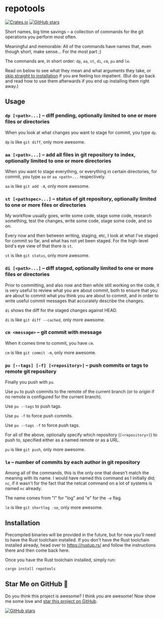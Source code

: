 # repotools

[![Crates.io](https://img.shields.io/crates/v/repotools.svg)](https://crates.io/crates/repotools) [![GitHub stars](https://img.shields.io/github/stars/ctsrc/repotools?style=social)](https://github.com/ctsrc/repotools#start-of-content)

Short names, big time savings – a collection of commands
for the git operations you perform most often.

Meaningful and memorable: All of the commands have names that,
even though short, make sense... For the most part ;)

The commands are, in short order: `dp`, `aa`, `st`, `di`, `cm`, `pu` and `le`.

Read on below to see what they mean and what arguments they take, or
[skip straight to installation](#installation) if you are feeling too impatient.
(But do go back and read how to use them afterwards if you end up installing
them right away.)

## Usage

### `dp [<path>...]` – diff pending, optionally limited to one or more files or directories

When you look at what changes you want to stage for commit, you type `dp`.

`dp` is like `git diff`, only more awesome.

### `aa [<path>...]` – add all files in git repository to index, optionally limited to one or more directories

When you want to stage everything, or everything in certain directories,
for commit, you type `aa` or `aa <path>...` respectively.

`aa` is like `git add -A`, only more awesome.

### `st [<pathspec>...]` – status of git repository, optionally limited to one or more files or directories

My workflow usually goes, write some code, stage some code, research something,
test the changes, write some code, stage some code, and so on.

Every now and then between writing, staging, etc, I look at what
I've staged for commit so far, and what has not yet been staged.
For the high-level bird's eye view of that there is `st`.

`st` is like `git status`, only more awesome.

### `di [<path>...]` – diff staged, optionally limited to one or more files or directories

Prior to committing, and also now and then while still working on the code,
it is very useful to review what you are about commit, both to ensure that
you are about to commit what you think you are about to commit, and in order to
write useful commit messages that accurately describe the changes.

`di` shows the diff for the staged changes against HEAD.

`di` is like `git diff --cached`, only more awesome.

### `cm <message>` – git commit with message

When it comes time to commit, you have `cm`.

`cm` is like `git commit -m`, only more awesome.

### `pu [--tags] [-f] [<repository>]` – push commits or tags to remote git repository

Finally you push with `pu`.

Use `pu` to push commits to the remote of the current branch
(or to *origin* if no remote is configured for the current branch).

Use `pu --tags` to push tags.

Use `pu -f` to force push commits.

Use `pu --tags -f` to force push tags.

For all of the above, optionally specify which repository (`[<repository>]`)
to push to, specified either as a named remote or as a URL.

`pu` is like `git push`, only more awesome.

### `le` – number of commits by each author in git repository

Among all of the commands, this is the only one that doesn't match
the meaning with its name. I would have named this command as I initially
did; `nc`, if it wasn't for the fact that the netcat command on a lot
of systems is named `nc` already.

The name comes from "l" for "log" and "e" for the `-e` flag.

`le` is like `git shortlog -se`, only more awesome.

## Installation

Precompiled binaries will be provided in the future, but for now you'll need
to have the Rust toolchain installed. If you don't have the Rust toolchain
installed already, head over to https://rustup.rs/ and follow the instructions
there and then come back here.

Once you have the Rust toolchain installed, simply run:

```bash
cargo install repotools
```

## Star Me on GitHub 🤩

Do you think this project is awesome? I think *you* are awesome!
Now show me some love and
[star this project on GitHub](https://github.com/ctsrc/repotools#start-of-content).

[![GitHub stars](https://img.shields.io/github/stars/ctsrc/repotools?style=social)](https://github.com/ctsrc/repotools#start-of-content)
